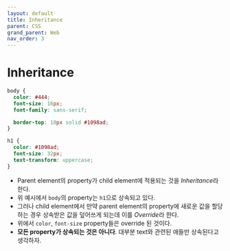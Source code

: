 ```yaml
---
layout: default
title: Inheritance
parent: CSS
grand_parent: Web
nav_order: 3
---
```


# Inheritance

```css
body {
  color: #444;
  font-size: 16px;
  font-family: sans-serif;

  border-top: 10px solid #1098ad;
}

h1 {
  color: #1098ad;
  font-size: 32px;
  text-transform: uppercase;
}
```

- Parent element의 property가 child element에 적용되는 것을 *Inheritance*라 한다.
- 위 예시에서 `body`의 property는 `h1`으로 상속되고 있다.
- 그러나 child element에서 만약 parent element의 property에 새로운 값을 할당하는 경우 상속받은 값을 덮어쓰게 되는데 이를 *Override*라 한다.
- 위에서 `color`, `font-size` property들은 override 된 것이다.
- **모든 property가 상속되는 것은 아니다**. 대부분 text와 관련된 애들만 상속된다고 생각하자.
